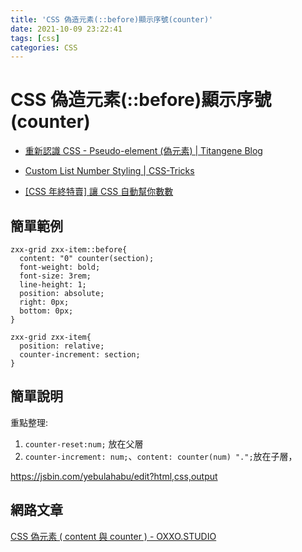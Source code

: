 ```yaml
---
title: 'CSS 偽造元素(::before)顯示序號(counter)'
date: 2021-10-09 23:22:41
tags: [css]
categories: CSS
---
```


# CSS 偽造元素(::before)顯示序號(counter)

- [重新認識 CSS - Pseudo-element (偽元素) | Titangene Blog](https://titangene.github.io/article/css-selector-pseudo-element.html)

- [Custom List Number Styling | CSS-Tricks](https://css-tricks.com/custom-list-number-styling/)

- [[CSS 年終特賣] 讓 CSS 自動幫你數數](https://blog.hinablue.me/use-css-counter-to-make-your-own-toc/)

<!--more-->

## 簡單範例

```css=
zxx-grid zxx-item::before{
  content: "0" counter(section);
  font-weight: bold;
  font-size: 3rem;
  line-height: 1;
  position: absolute;
  right: 0px;
  bottom: 0px;
}

zxx-grid zxx-item{
  position: relative;
  counter-increment: section;
}
```



## 簡單說明

重點整理:
1. `counter-reset:num;` 放在父層
2. `counter-increment: num;`、`content: counter(num) ".";`放在子層，
  
https://jsbin.com/yebulahabu/edit?html,css,output



## 網路文章

[CSS 偽元素 ( content 與 counter ) - OXXO.STUDIO](https://www.oxxostudio.tw/articles/201706/pseudo-element-2.html)